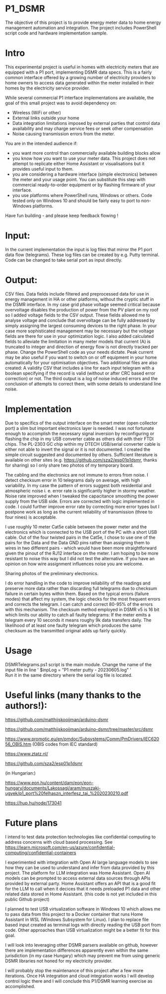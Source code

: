 # P1_DSMR

The objective of this project is to provide energy meter data to home energy management automation and integration.
The project includes PowerShell script code and hardware implementation sample.


# Intro

This experimental project is useful in homes with electricity meters that are equipped with a P1 port, implementing DSMR data specs. This is a fairly common interface offered by a growing number of electricity providers to home owners to access data generated within the meter installed in their homes by the electricity service provider.

While several commercial P1 interface implementations are available, the goal of this small project was to avoid dependency on:
* Wireless (WiFi or other)
* External links outside your home
* Data integration limitations imposed by external parties that control data availability and may charge service fees or seek other compensation
* Noise causing transmission errors from the meter. 

You are in the intended audience if:
* you want more control than commercially available building blocks allow
* you know how you want to use your meter data. This project does not attempt to replicate either Home Assistant or visualisations but it provides useful input to them. 
* you are considering a hardware interface (simple electronics) between the meter and your usage point. You can substitute this step with commercial ready-to-order equipment or by flashing firmware of your interface.
* you use platforms where PowerShell runs, Windows or others. Code tested only on Windows 10 and should be fairly easy to port to non-Windows platforms.

Have fun building - and please keep feedback flowing !


# Input:
In the current implementation the input is log files that mirror the P1 port data flow (telegrams). These log files can be created by e.g. Putty terminal. Code can be changed to take serial port as input directly.

# Output:

CSV files. Data fields include filtered and preprocessed data for use in energy management in HA or other platforms, without the cryptic stuff in the DSMR interface. 
In my case grid phase voltage seemed critical because overvoltage disables the production of power from the PV plant on my roof so I added voltage fields to the CSV output. These fields allowed me to analyse voltage and conclude that overvoltage can be fully addressed by simply assigning the largest consuming devices to the right phase. In your case more sophisticated management may be necessary but the voltage fields are there for use in your optimization logic.
I also added calculated fields to alleviate the limitation in many meter models that current (A) is truncated to integer and direction of energy flow is not directly tracked per phase. Change the PowerShell code as your needs dictate. Peak current may be also useful if you want to switch on or off equipment in your home automatically for your optimisation objectives.
Two additional files are also created: A validity CSV that includes a line for each input telegram with a boolean specifying if the record is valid (without or after CRC based error correction) or not. The third output is a log of noise induced errors and the conclusion of attempts to correct them, with some details to understand line noise. 

# Implementation

Due to specifics of the output interface on the smart meter (open collector port) a slim but important electronics layer is needed.
I was not fortunate enough to accomplish the necessary signal inversion by reconfiguring or flashing the chip in my USB converter cable as others did with their FTDI chips. The PL-2303 GC chip within my DTECH USB/serial converter cable is either not able to invert the signal or it is not documented. I created the simple circuit suggested and documented by others. Sufficient literature is available on other sites (e.g. https://github.com/sza2/esp01p1dsmr, thanks for sharing) so I only share two photos of my temporary board.

The cabling and the electronics are not immune to errors from noise. I detect checksum error in 10 telegrams daily on average, with high variability. In my case the pattern of errors suggest both residential and atmospheric noise i. e. error rate is significantly higher in stormy weather. Noise rate improved when I tweaked the capacitance smoothing the power supply from the USB side. Errors are corrected with logic implemented in code. I could further improve error rate by correcting more error types but I postpone work as long as the current reliability of transmission (three to four nines) is acceptable.

I use roughly 10 meter Cat5e cable between the power meter and the electronics which is connected to the USB port of the PC with a short USB cable. Out of the four twisted pairs in the Cat5e, I chose to use one of the pairs for the Data and the Data GND pins rather than assigning them to wires in two different pairs - which would have been more straightforward given the pinout of the RJ12 interface on the meter. I am hoping to be more resistant to noise this way but I did not test the alternative. If you have an opinion on how wire assignment influences noise you are welcome.

Sharing photos of the preliminary electronics.

I do error handling in the code to improve reliability of the readings and preserve more data rather than discarding full telegrams due to checksum failure in certain bytes within them.  Based on the typical errors (failure modes) that affect my system, the logic checks for the most frequent errors and corrects the telegram. I can catch and correct 80-95% of the errors with this mechanism. The checksum method employed in DSMR v5 is 16 bit which limits our ability to catch all faulty telegrams: If the meter emits a telegram every 10 seconds it means roughy 9k data transfers daily. The likelihood of at least one faulty telegram which produces the same checksum as the transmitted original adds up fairly quickly.


# Usage

DSMRTelegrams.ps1 script is the main module. 
Change the name of the input file in line ' $inpLog = "P1 meter putty - 20230605.log" '  
Run it in the same directory where the serial log file is located. 



# Useful links (many thanks to the authors!):

https://github.com/matthijskooijman/arduino-dsmr

https://github.com/matthijskooijman/arduino-dsmr/tree/master/src/dsmr

https://www.promotic.eu/en/pmdoc/Subsystems/Comm/PmDrivers/IEC62056_OBIS.htm  (OBIS codes from IEC standard)

https://www.ztatz.nl/

https://github.com/sza2/esp01p1dsmr

(in Hungarian:) 

https://www.eon.hu/content/dam/eon/eon-hungary/documents/Lakossagi/aram/muszaki-ugyek/p1_port%20felhaszn_interfesz_taj_%2020230210.pdf

https://hup.hu/node/173041



# Future plans

I intend to test data protection technologies like confidential computing to address concerns with cloud based processing. See https://learn.microsoft.com/en-us/azure/confidential-computing/confidential-containers

I experimented with integration with Open AI large language models to see how they can be used to understand and infer from data provided by this project. The platform for LLM integration was Home Assistant. Open AI models can be prompted to access external data sources through APIs provided by external party. Home Assistant offers an API that is a good fit for the LLM to call when it decices that it needs preloaded P1 data and other related data stored in Home Assistant. (this code is not yet included in this public Github project)

I planned to test USB virtualization software in Windows 10 which allows me to pass data from this project to a Docker container that runs Home Assistant in WSL (Windows Subsystem for Linux). I plan to replace file based input created as terminal logs with directly reading the USB port from code. Other approaches than USB virtualization might be a better fit for this goal.

I will look into leveraging other DSMR parsers available on github, however there are implementation differences apparently even within the same jurisdiction (in my case Hungary) which may prevent me from using generic DSMR libraries not honed for my electricity provider. 

I will probably stop the maintenance of this project after a few more iterations. Once HA integration and cloud integration works I will develop control logic there and I will conclude this P1/DSMR learning exercise as accomplished.
